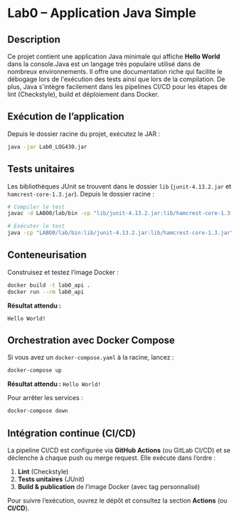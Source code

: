 # Lab0 – Application Java Simple

## Description

Ce projet contient une application Java minimale qui affiche **Hello World** dans la console.Java est un langage très populaire utilisé dans de nombreux environnements. Il offre une documentation riche qui facilite le débogage lors de l'exécution des tests ainsi que lors de la compilation. De plus, Java s'intègre facilement dans les pipelines CI/CD pour les étapes de lint (Checkstyle), build et déploiement dans Docker.

## Exécution de l’application

Depuis le dossier racine du projet, exécutez le JAR :

```bash
java -jar Lab0_LOG430.jar
```

## Tests unitaires

Les bibliothèques JUnit se trouvent dans le dossier `lib` (`junit-4.13.2.jar` et `hamcrest-core-1.3.jar`). Depuis le dossier racine :

```bash
# Compiler le test
javac -d LABO0/lab/bin -cp "lib/junit-4.13.2.jar:lib/hamcrest-core-1.3.jar" LABO0/lab/tests/lab/tests/AppTest.java

# Exécuter le test
java -cp "LABO0/lab/bin:lib/junit-4.13.2.jar:lib/hamcrest-core-1.3.jar" org.junit.runner.JUnitCore lab.tests.AppTest
```

## Conteneurisation

Construisez et testez l’image Docker :

```bash
docker build -t lab0_api .
docker run --rm lab0_api
```

**Résultat attendu :**

```
Hello World!
```

## Orchestration avec Docker Compose

Si vous avez un `docker-compose.yaml` à la racine, lancez :

```bash
docker-compose up
```

**Résultat attendu :** `Hello World!`

Pour arrêter les services :

```bash
docker-compose down
```

## Intégration continue (CI/CD)

La pipeline CI/CD est configurée via **GitHub Actions** (ou GitLab CI/CD) et se déclenche à chaque push ou merge request. Elle exécute dans l’ordre :

1. **Lint** (Checkstyle)
2. **Tests unitaires** (JUnit)
3. **Build & publication** de l’image Docker (avec tag personnalisé)

Pour suivre l’exécution, ouvrez le dépôt et consultez la section **Actions** (ou **CI/CD**).
